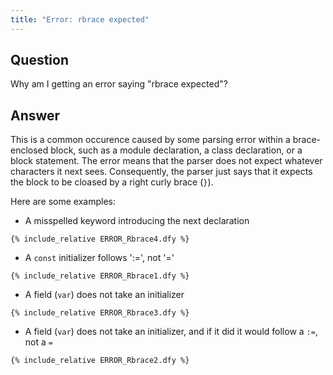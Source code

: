 ```yaml
---
title: "Error: rbrace expected"
---
```


## Question

Why am I getting an error saying "rbrace expected"?

## Answer

This is a common occurence caused by some parsing error within a brace-enclosed block, such as a module declaration, a class declaration, or a block statement.
The error means that the parser does not expect whatever characters it next sees. Consequently, the parser just says that it expects the block to be cloased by a right curly brace (`}`).

Here are some examples:

- A misspelled keyword introducing the next declaration
```
{% include_relative ERROR_Rbrace4.dfy %}
```
- A `const` initializer follows ':=', not '='
```
{% include_relative ERROR_Rbrace1.dfy %}
```
- A field (`var`) does not take an initializer
```
{% include_relative ERROR_Rbrace3.dfy %}
```
- A field (`var`) does not take an initializer, and if it did it would follow a `:=`, not a `=`
```
{% include_relative ERROR_Rbrace2.dfy %}
```
